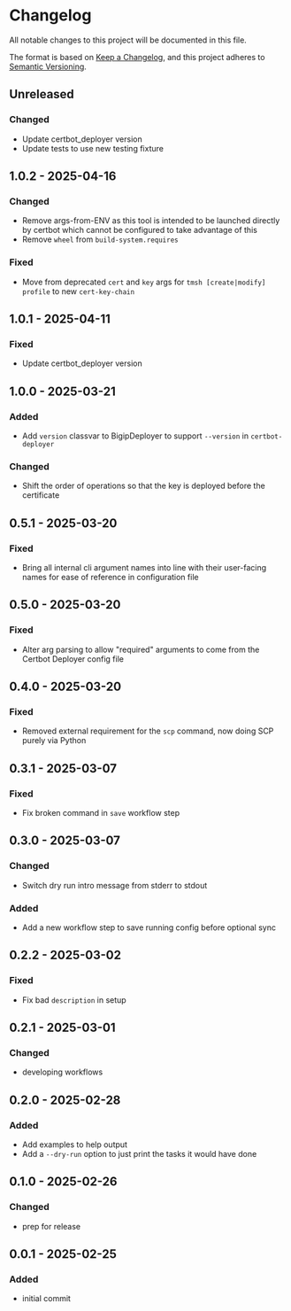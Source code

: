 # Changelog
All notable changes to this project will be documented in this file.

The format is based on [Keep a Changelog](https://keepachangelog.com/en/1.0.0/), and this project adheres to [Semantic Versioning](https://semver.org/spec/v2.0.0.html).

## Unreleased
### Changed
- Update certbot_deployer version
- Update tests to use new testing fixture

## 1.0.2 - 2025-04-16
### Changed
- Remove args-from-ENV as this tool is intended to be launched directly by certbot which cannot be configured to take advantage of this
- Remove `wheel` from `build-system.requires`

### Fixed
- Move from deprecated `cert` and `key` args for `tmsh [create|modify] profile` to new `cert-key-chain`

## 1.0.1 - 2025-04-11
### Fixed
- Update certbot_deployer version

## 1.0.0 - 2025-03-21
### Added
- Add `version` classvar to BigipDeployer to support `--version` in `certbot-deployer`

### Changed
- Shift the order of operations so that the key is deployed before the certificate

## 0.5.1 - 2025-03-20
### Fixed
- Bring all internal cli argument names into line with their user-facing names for ease of reference in configuration file

## 0.5.0 - 2025-03-20
### Fixed
- Alter arg parsing to allow "required" arguments to come from the Certbot Deployer config file

## 0.4.0 - 2025-03-20
### Fixed
- Removed external requirement for the `scp` command, now doing SCP purely via Python

## 0.3.1 - 2025-03-07
### Fixed
- Fix broken command in `save` workflow step

## 0.3.0 - 2025-03-07
### Changed
- Switch dry run intro message from stderr to stdout

### Added
- Add a new workflow step to save running config before optional sync

## 0.2.2 - 2025-03-02
### Fixed
- Fix bad `description` in setup

## 0.2.1 - 2025-03-01
### Changed
- developing workflows

## 0.2.0 - 2025-02-28
### Added
- Add examples to help output
- Add a `--dry-run` option to just print the tasks it would have done

## 0.1.0 - 2025-02-26
### Changed
- prep for release

## 0.0.1 - 2025-02-25
### Added
- initial commit

